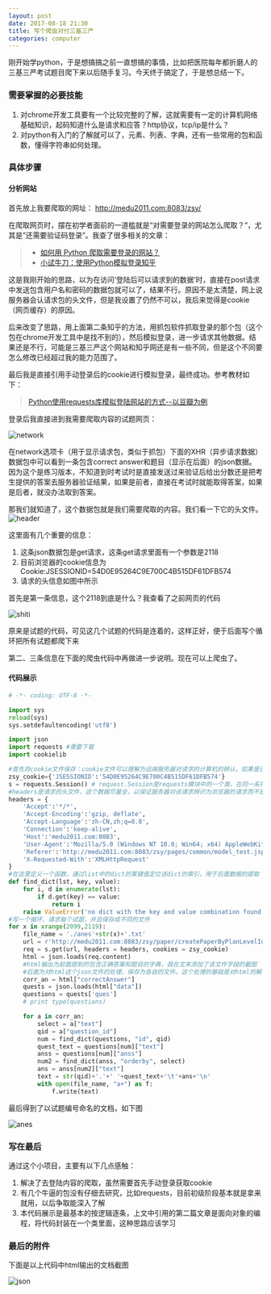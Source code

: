 ```yaml
---
layout: post
date: 2017-08-18 21:30
title: 写个爬虫对付三基三严
categories: computer
---
```


刚开始学python，于是想搞搞之前一直想搞的事情，比如把医院每年都折磨人的三基三严考试题目爬下来以后随手复习。今天终于搞定了，于是想总结一下。

### 需要掌握的必要技能

1. 对chrome开发工具要有一个比较完整的了解，这就需要有一定的计算机网络基础知识，起码知道什么是请求和应答？http协议，tcp/ip是什么？
2. 对python有入门的了解就可以了，元素、列表、字典，还有一些常用的包和函数，懂得字符串如何处理。

### 具体步骤

#### 分析网站

首先放上我要爬取的网址： http://medu2011.com:8083/zsy/

在爬取网页时，摆在初学者面前的一道槛就是“对需要登录的网站怎么爬取？”，尤其是”还需要验证码登录”。我查了很多相关的文章：

>- [如何用 Python 爬取需要登录的网站？](https://juejin.im/entry/566fdee660b2d0be157516c8)
>- [小试牛刀：使用Python模拟登录知乎](http://www.csuldw.com/2016/11/05/2016-11-05-simulate-zhihu-login/index.html)

这是我刚开始的思路，以为在访问‘登陆后可以请求到的数据’时，直接在post请求中发送包含用户名和密码的数据包就可以了，结果不行。原因不是太清楚，网上说服务器会认请求包的头文件，但是我设置了仍然不可以，我后来觉得是cookie（网页缓存）的原因。

后来改变了思路，用上面第二条知乎的方法，用抓包软件抓取登录的那个包（这个包在chrome开发工具中是找不到的），然后模拟登录，进一步请求其他数据。结果还是不行，可能是三基三严这个网站和知乎网还是有一些不同，但是这个不同要怎么修改已经超过我的能力范围了。

最后我是直接引用手动登录后的cookie进行模拟登录，最终成功。参考教材如下：
> [Python使用requests库模拟登陆网站的方式--以豆瓣为例](http://blog.csdn.net/u011659379/article/details/48133121)

登录后我直接进到我需要爬取内容的试题网页：

![network](http://ocmk8pdgu.bkt.clouddn.com/c18e8531fffdc6ec47aa3d9f87882df6.png)

在network选项卡（用于显示请求包，类似于抓包）下面的XHR（异步请求数据）数据包中可以看到一条包含correct answer和题目（显示在后面）的json数据。因为这个是练习版本，不知道到时考试时是直接发送过来验证后给出分数还是把考生提供的答案去服务器验证结果，如果是前者，直接在考试时就能取得答案，如果是后者，就没办法取到答案。

那我们就知道了，这个数据包就是我们需要爬取的内容。我们看一下它的头文件。
![header](http://ocmk8pdgu.bkt.clouddn.com/d78c44b0e0f2d075f5b08ca41d089619.png)

这里面有几个重要的信息：

1. 这条json数据包是get请求，这条get请求里面有一个参数是2118
2. 目前浏览器的cookie信息为 Cookie:JSESSIONID=54D0E95264C9E700C4B515DF61DFB574
3. 请求的头信息如图中所示

首先是第一条信息，这个2118到底是什么？我查看了之前网页的代码

![shiti](http://ocmk8pdgu.bkt.clouddn.com/4c167e340444b9bef6f6aa29208cb11b.png)

原来是试题的代码，可见这几个试题的代码是连着的，这样正好，便于后面写个循环把所有试题都爬下来

第二、三条信息在下面的爬虫代码中再做进一步说明。现在可以上爬虫了。

#### 代码展示

``` python
# -*- coding: UTF-8 -*-

import sys
reload(sys)
sys.setdefaultencoding('utf8')

import json
import requests #需要下载
import cookielib

#首先将cookie文件保存：cookie文件可以理解为远端服务器对请求的计算机的辨认，如果是已经登录的用户，远端计算机会保存该cookie，并且会跟请求数据中的cookie匹配
zsy_cookie={'JSESSIONID':'54D0E95264C9E700C4B515DF61DFB574'}
s = requests.Session() # request.Session是requests模块中的一个类，在同一系列请求中保证服务器对其的识别
#headers是请求的头文件，这个数据尽量全，以保证服务器对该请求辨识为浏览器的请求而不是机器请求，尤其是User-Agent这一条
headers = {
    'Accept':'*/*',
    'Accept-Encoding':'gzip, deflate',
    'Accept-Language':'zh-CN,zh;q=0.8',
    'Connection':'keep-alive',
    'Host':'medu2011.com:8083',
    'User-Agent':'Mozilla/5.0 (Windows NT 10.0; Win64; x64) AppleWebKit/537.36 (KHTML, like Gecko) Chrome/60.0.3112.101 Safari/537.36',
    'Referer':'http://medu2011.com:8083/zsy/pages/common/model_test.jsp?planlevelid=2118',
    'X-Requested-With':'XMLHttpRequest'
}
#在这里定义一个函数，通过list中的dict的某键值定位该dict的索引，用于后面数据的提取
def find_dict(lst, key, value):
    for i, d in enumerate(lst):
        if d.get(key) == value:
            return i
    raise ValueError('no dict with the key and value combination found')
#写一个循环，请求每个试题，并且保存成不同的文件
for x in xrange(2099,2119):
    file_name = './anes'+str(x)+'.txt'
    url = r'http://medu2011.com:8083/zsy/paper/createPaperByPlanLevelId.do?planLevelId='+str(x)
    req = s.get(url, headers = headers, cookies = zsy_cookie)
    html = json.loads(req.content)
    #html输出为前面提到的包含正确答案和题目的字典，我在文末添加了该文件字段的截图
    #后面为对html这个json文件的处理，保存为各自的文件。这个处理的基础是对html的解读
    corr_an = html["correctAnswer"]
    quests = json.loads(html["data"])
    questions = quests['ques']
    # print type(questions)

    for a in corr_an:
        select = a["text"]
        qid = a["question_id"]
        num = find_dict(questions, "id", qid)
        quest_text = questions[num]["text"]
        anss = questions[num]["anss"]
        num2 = find_dict(anss, "orderby", select)
        ans = anss[num2]["text"]
        text = str(qid)+'.'+' '+quest_text+'\t'+ans+'\n'
        with open(file_name, "a+") as f:
            f.write(text)
```

最后得到了以试题编号命名的文档，如下图

![anes](http://ocmk8pdgu.bkt.clouddn.com/da87c4e6bd39dbcc3499d30b60de9edd.png)

### 写在最后

通过这个小项目，主要有以下几点感触：
1. 解决了去登陆内容的爬取，虽然需要首先手动登录获取cookie
2. 有几个牛逼的包没有仔细去研究，比如requests，目前初级阶段基本就是拿来就用，以后争取能深入了解
3. 本代码展示是最基本的按逻辑逐条，上文中引用的第二篇文章是面向对象的编程，将代码封装在一个类里面，这种思路应该学习

### 最后的附件

下面是以上代码中html输出的文档截图

![json](http://ocmk8pdgu.bkt.clouddn.com/bd270824174b1eee7c6fd5747e367aa9.png)
